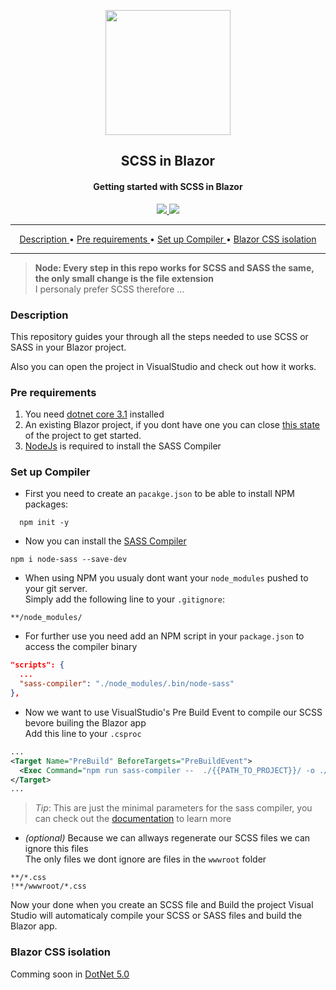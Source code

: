<p align="center">
  <a href="https://github.com/NBprojekt/SCSS-in-Blazor">
    <img src="https://sass-lang.com/assets/img/styleguide/seal-color-aef0354c.png" width="200">
  </a>
</p> 

[//]: # (About)
<h2 align="center"> <b> SCSS in Blazor </b> </h2>
<h4 align="center"> Getting started with SCSS in Blazor </h4>

[//]: # (Pipes)
<p align="center">
  <a href="https://dotnet.microsoft.com/download/dotnet-core" alt="Dotnet core download">
    <img src="https://img.shields.io/badge/dotnet-core--3.1-informational">
  </a>
  <a href="https://github.com/nbprojekt/SCSS-in-Blazor/actions?query=workflow%3A%22Github+CI%22" alt="GitHub CI Status">
    <img src="https://github.com/nbprojekt/SCSS-in-Blazor/workflows/Github%20CI/badge.svg">
  </a>
</p>

<hr>

[//]: # (Nav)
<p align="center">
  <a href="#description"> Description </a> &bull;
  <a href="#pre-requirements"> Pre requirements </a> &bull;
  <a href="#set-up-compiler"> Set up Compiler </a> &bull;
  <a href="#blazor-css-isolation"> Blazor CSS isolation </a>
</p>

<hr>

> **Node: Every step in this repo works for SCSS and SASS the same, the only small change is the file extension**  
> I personaly prefer SCSS therefore ...

### Description

This repository guides your through all the steps needed to use SCSS or SASS in your Blazor project.

Also you can open the project in VisualStudio and check out how it works.


### Pre requirements
1. You need [dotnet core 3.1][dotnetCoreDownload] installed
2. An existing Blazor project, if you dont have one you can close [this state][cleanBlazorProject] of the project to get started.
3. [NodeJs][nodeJs] is required to install the SASS Compiler

### Set up Compiler
- First you need to create an `pacakge.json` to be able to install NPM packages:
```
  npm init -y
```
- Now you can install the [SASS Compiler][sassCompiler]
```
npm i node-sass --save-dev
```
- When using NPM you usualy dont want your `node_modules` pushed to your git server.  
  Simply add the following line to your `.gitignore`:  
``` .gitignore
**/node_modules/
```
- For further use you need add an NPM script in your `package.json` to access the compiler binary
``` json
"scripts": {
  ...
  "sass-compiler": "./node_modules/.bin/node-sass"
},
```
- Now we want to use VisualStudio's Pre Build Event to compile our SCSS bevore builing the Blazor app  
  Add this line to your `.csproc`
``` xml
...
<Target Name="PreBuild" BeforeTargets="PreBuildEvent">
  <Exec Command="npm run sass-compiler --  ./{{PATH_TO_PROJECT}}/ -o ./{{PATH_TO_PROJECT}}/" />
</Target>
...
```
> *Tip*: This are just the minimal parameters for the sass compiler, you can check out the [documentation][sassCompilerOptions] to learn more

- _(optional)_ Because we can allways regenerate our SCSS files we can ignore this files  
  The only files we dont ignore are files in the `wwwroot` folder
``` .gitignore
**/*.css
!**/wwwroot/*.css
```

Now your done when you create an SCSS file and Build the project Visual Studio will automaticaly compile your SCSS or SASS files and build the Blazor app.

### Blazor CSS isolation
Comming soon in [DotNet 5.0](https://dotnet.microsoft.com/download/dotnet/5.0)

[dotnetCoreDownload]: https://dotnet.microsoft.com/download/dotnet-core 
[cleanBlazorProject]: https://github.com/NBprojekt/SCSS-in-Blazor/tree/ab66f0498c016bbb2294371f0dbe2f00f5c8770c
[nodeJs]: https://nodejs.org/en/
[sassCompiler]: https://www.npmjs.com/package/node-sass
[sassCompilerOptions]: https://www.npmjs.com/package/node-sass#options
